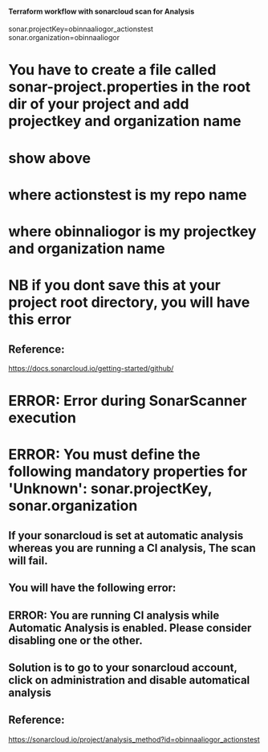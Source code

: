 #### Terraform workflow with sonarcloud scan for Analysis

sonar.projectKey=obinnaaliogor_actionstest
sonar.organization=obinnaaliogor

# You have to create a file called sonar-project.properties in the root dir of your project and add projectkey and organization name
# show above
# where actionstest is my repo name
# where obinnaliogor is my projectkey and organization name
# NB if you dont save this at your project root directory, you will have this error 

## Reference:
https://docs.sonarcloud.io/getting-started/github/

# ERROR: Error during SonarScanner execution
# ERROR: You must define the following mandatory properties for 'Unknown': sonar.projectKey, sonar.organization

## If your sonarcloud is set at automatic analysis whereas you are running a CI analysis, The scan will fail.
## You will have the following error:

## ERROR: You are running CI analysis while Automatic Analysis is enabled. Please consider disabling one or the other.

## Solution is to go to your sonarcloud account, click on administration and disable automatical analysis
## Reference:
https://sonarcloud.io/project/analysis_method?id=obinnaaliogor_actionstest